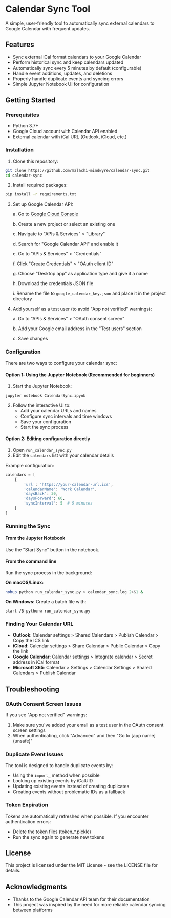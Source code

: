 # Calendar Sync Tool

A simple, user-friendly tool to automatically sync external calendars to Google Calendar with frequent updates.

## Features

- Sync external iCal format calendars to your Google Calendar
- Perform historical sync and keep calendars updated
- Automatically sync every 5 minutes by default (configurable)
- Handle event additions, updates, and deletions
- Properly handle duplicate events and syncing errors
- Simple Jupyter Notebook UI for configuration

## Getting Started

### Prerequisites

- Python 3.7+
- Google Cloud account with Calendar API enabled
- External calendar with iCal URL (Outlook, iCloud, etc.)

### Installation

1. Clone this repository:
```bash
git clone https://github.com/malachi-mindwyre/calendar-sync.git
cd calendar-sync
```

2. Install required packages:
```bash
pip install -r requirements.txt
```

3. Set up Google Calendar API:

   a. Go to [Google Cloud Console](https://console.cloud.google.com/)
   
   b. Create a new project or select an existing one
   
   c. Navigate to "APIs & Services" > "Library"
   
   d. Search for "Google Calendar API" and enable it
   
   e. Go to "APIs & Services" > "Credentials"
   
   f. Click "Create Credentials" > "OAuth client ID"
   
   g. Choose "Desktop app" as application type and give it a name
   
   h. Download the credentials JSON file
   
   i. Rename the file to `google_calendar_key.json` and place it in the project directory

4. Add yourself as a test user (to avoid "App not verified" warnings):

   a. Go to "APIs & Services" > "OAuth consent screen"
   
   b. Add your Google email address in the "Test users" section
   
   c. Save changes

### Configuration

There are two ways to configure your calendar sync:

#### Option 1: Using the Jupyter Notebook (Recommended for beginners)

1. Start the Jupyter Notebook:
```bash
jupyter notebook CalendarSync.ipynb
```

2. Follow the interactive UI to:
   - Add your calendar URLs and names
   - Configure sync intervals and time windows
   - Save your configuration
   - Start the sync process

#### Option 2: Editing configuration directly

1. Open `run_calendar_sync.py`
2. Edit the `calendars` list with your calendar details

Example configuration:
```python
calendars = [
    { 
        'url': 'https://your-calendar-url.ics',
        'calendarName': 'Work Calendar',
        'daysBack': 30,
        'daysForward': 60,
        'syncInterval': 5  # 5 minutes
    }
]
```

### Running the Sync

#### From the Jupyter Notebook

Use the "Start Sync" button in the notebook.

#### From the command line

Run the sync process in the background:

**On macOS/Linux:**
```bash
nohup python run_calendar_sync.py > calendar_sync.log 2>&1 &
```

**On Windows:**
Create a batch file with:
```batch
start /B pythonw run_calendar_sync.py
```

### Finding Your Calendar URL

- **Outlook**: Calendar settings > Shared Calendars > Publish Calendar > Copy the ICS link
- **iCloud**: Calendar settings > Share Calendar > Public Calendar > Copy the link
- **Google Calendar**: Calendar settings > Integrate calendar > Secret address in iCal format
- **Microsoft 365**: Calendar > Settings > Calendar Settings > Shared Calendars > Publish Calendar

## Troubleshooting

### OAuth Consent Screen Issues

If you see "App not verified" warnings:

1. Make sure you've added your email as a test user in the OAuth consent screen settings
2. When authenticating, click "Advanced" and then "Go to [app name] (unsafe)"

### Duplicate Event Issues

The tool is designed to handle duplicate events by:
- Using the `import_` method when possible
- Looking up existing events by iCalUID
- Updating existing events instead of creating duplicates
- Creating events without problematic IDs as a fallback

### Token Expiration

Tokens are automatically refreshed when possible. If you encounter authentication errors:
- Delete the token files (token_*.pickle)
- Run the sync again to generate new tokens

## License

This project is licensed under the MIT License - see the LICENSE file for details.

## Acknowledgments

- Thanks to the Google Calendar API team for their documentation
- This project was inspired by the need for more reliable calendar syncing between platforms